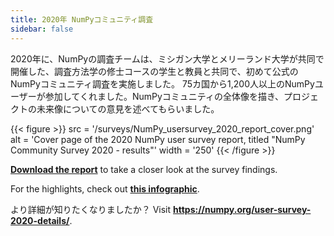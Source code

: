 ```yaml
---
title: 2020年 NumPyコミュニティ調査
sidebar: false
---
```


2020年に、NumPyの調査チームは、ミシガン大学とメリーランド大学が共同で開催した、調査方法学の修士コースの学生と教員と共同で、初めて公式のNumPyコミュニティ調査を実施しました。 75カ国から1,200人以上のNumPyユーザーが参加してくれました。NumPyコミュニティの全体像を描き、プロジェクトの未来像についての意見を述べてもらいました。

{{< figure >}}
src = '/surveys/NumPy_usersurvey_2020_report_cover.png'
alt = 'Cover page of the 2020 NumPy user survey report, titled "NumPy Community Survey 2020 - results"'
width = '250'
{{< /figure >}}

**[Download the report](/surveys/NumPy_usersurvey_2020_report.pdf)**
to take a closer look at the survey findings.

For the highlights, check out
**[this infographic](https://github.com/numpy/numpy-surveys/blob/master/images/2020NumPysurveyresults_community_infographic.pdf)**.

より詳細が知りたくなりましたか？ Visit **https://numpy.org/user-survey-2020-details/**.
